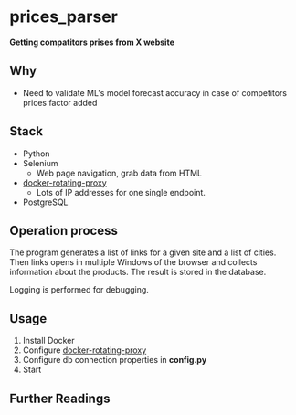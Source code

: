 prices_parser
=====================
__Getting compatitors prises from X website__

Why
-----
* Need to validate ML's model forecast accuracy in case of competitors prices factor added

Stack
-----
* Python
* Selenium
    - Web page navigation, grab data from HTML
* [docker-rotating-proxy](https://github.com/mattes/rotating-proxy)
    - Lots of IP addresses for one single endpoint.
* PostgreSQL

Operation process
-----------------
The program generates a list of links for a given site and a list of cities. Then links opens in multiple Windows of the browser and collects information about the products. 
The result is stored in the database. 

Logging is performed for debugging.

Usage
------
1. Install Docker
2. Configure [docker-rotating-proxy](https://github.com/mattes/rotating-proxy)
3. Configure db connection properties in __config.py__
4. Start 


Further Readings
----------------
